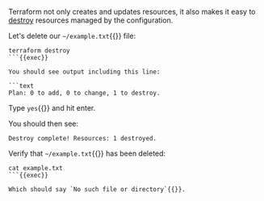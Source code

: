 Terraform not only creates and updates resources, it also makes it easy to 
[destroy](https://terraform.io/cli/commands/destroy) resources 
managed by the configuration.

Let's delete our `~/example.txt`{{}} file:

```shell
terraform destroy
```{{exec}}

You should see output including this line:

```text
Plan: 0 to add, 0 to change, 1 to destroy.
```

Type `yes`{{}} and hit enter.

You should then see:

```text
Destroy complete! Resources: 1 destroyed.
```

Verify that `~/example.txt`{{}} has been deleted:

```shell
cat example.txt
```{{exec}}

Which should say `No such file or directory`{{}}.
